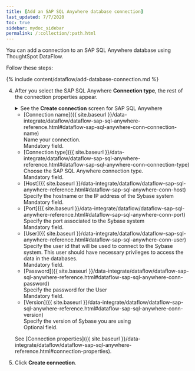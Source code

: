 ```yaml
---
title: [Add an SAP SQL Anywhere database connection]
last_updated: 7/7/2020
toc: true
sidebar: mydoc_sidebar
permalink: /:collection/:path.html
---
```

You can add a connection to an SAP SQL Anywhere database using ThoughtSpot DataFlow.

Follow these steps:


{% include content/dataflow/add-database-connection.md %}

4. After you select the SAP SQL Anywhere **Connection type**, the rest of the connection properties appear.

    <details>
      <summary>See the <strong>Create connection</strong> screen for SAP SQL Anywhere</summary>
        <p>
        <img src="../../images/dataflow-sap-sql-anywhere-create.png" alt="Create SAP SQL Anywhere connection" /></p>
    </details>

    * [Connection name]({{ site.baseurl }}/data-integrate/dataflow/dataflow-sap-sql-anywhere-reference.html#dataflow-sap-sql-anywhere-conn-connection-name)<br/>Name your connection.<br/>Mandatory field.
    * [Connection type]({{ site.baseurl }}/data-integrate/dataflow/dataflow-sap-sql-anywhere-reference.html#dataflow-sap-sql-anywhere-conn-connection-type)<br/>Choose the SAP SQL Anywhere connection type.<br/>Mandatory field.
    * [Host]({{ site.baseurl }}/data-integrate/dataflow/dataflow-sap-sql-anywhere-reference.html#dataflow-sap-sql-anywhere-conn-host)<br/>Specify the hostname or the IP address of the Sybase system<br/>Mandatory field.
    * [Port]({{ site.baseurl }}/data-integrate/dataflow/dataflow-sap-sql-anywhere-reference.html#dataflow-sap-sql-anywhere-conn-port)<br/>Specify the port associated to the Sybase system<br/>Mandatory field.
    * [User]({{ site.baseurl }}/data-integrate/dataflow/dataflow-sap-sql-anywhere-reference.html#dataflow-sap-sql-anywhere-conn-user)<br/>Specify the user id that will be used to connect to the Sybase system. This user should have necessary privileges to access the data in the databases.<br/>Mandatory field.
    * [Password]({{ site.baseurl }}/data-integrate/dataflow/dataflow-sap-sql-anywhere-reference.html#dataflow-sap-sql-anywhere-conn-password)<br/>Specify the password for the User<br/>Mandatory field.
    * [Version]({{ site.baseurl }}/data-integrate/dataflow/dataflow-sap-sql-anywhere-reference.html#dataflow-sap-sql-anywhere-conn-version)<br/>Specify the version of Sybase you are using<br/>Optional field.
    
   See [Connection properties]({{ site.baseurl }}/data-integrate/dataflow/dataflow-sap-sql-anywhere-reference.html#connection-properties).

5. Click **Create connection**.   
